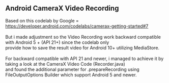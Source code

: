 ## Android CameraX Video Recording
Based on this codelab by Google = <br>
https://developer.android.com/codelabs/camerax-getting-started#7 <br>
<br>
But i made adjustment so the Video Recording work backward compatible with Android 5 + (API 21+) since the codelab only <br>
provide how to save the result video for Android 10+ utilizing MediaStore. <br>
<br>
For backward compatible with API 21 and newer, i managed to achieve it by taking a look at the CameraX Video Code (Recorder.java) <br>
and found the additional parameter for .prepareRecording using FileOutputOptions Builder which support Android 5 and newer. <br>
